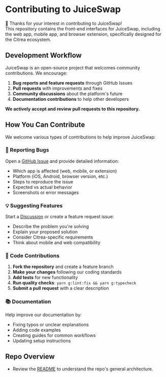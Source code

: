 # Contributing to JuiceSwap

👋 Thanks for your interest in contributing to JuiceSwap!  
This repository contains the front-end interfaces for JuiceSwap, including the web app, mobile app, and browser extension, specifically designed for the Citrea ecosystem.

## Development Workflow

JuiceSwap is an open-source project that welcomes community contributions. We encourage:

1. **Bug reports and feature requests** through GitHub Issues
2. **Pull requests** with improvements and fixes
3. **Community discussions** about the platform's future
4. **Documentation contributions** to help other developers

**We actively accept and review pull requests to this repository.**

## How You Can Contribute

We welcome various types of contributions to help improve JuiceSwap:

### 🐛 Reporting Bugs

Open a [GitHub Issue](https://github.com/JuiceSwapxyz/bapp/issues/new) and provide detailed information:

- Which app is affected (web, mobile, or extension)
- Platform (iOS, Android, browser version, etc.)
- Steps to reproduce the issue
- Expected vs actual behavior
- Screenshots or error messages

### 💡 Suggesting Features

Start a [Discussion](https://github.com/JuiceSwapxyz/bapp/discussions) or create a feature request issue:

- Describe the problem you're solving
- Explain your proposed solution
- Consider Citrea-specific requirements
- Think about mobile and web compatibility

### 🔧 Code Contributions

1. **Fork the repository** and create a feature branch
2. **Make your changes** following our coding standards
3. **Add tests** for new functionality
4. **Run quality checks**: `yarn g:lint:fix && yarn g:typecheck`
5. **Submit a pull request** with a clear description

### 📚 Documentation

Help improve our documentation by:
- Fixing typos or unclear explanations
- Adding code examples
- Creating guides for common workflows
- Updating setup instructions

## Repo Overview

- Review the [README](README.md) to understand the repo's general architecture.

